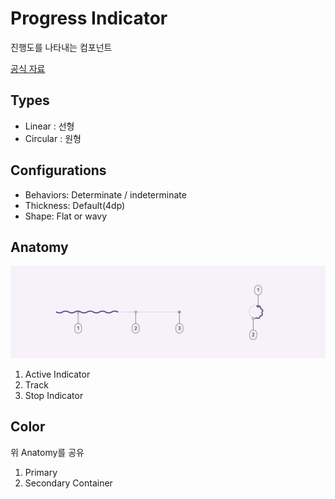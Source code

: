 # Progress Indicator
진행도를 나타내는 컴포넌트

[공식 자료](https://m3.material.io/components/progress-indicators/specs)

## Types
+ Linear : 선형
+ Circular : 원형

## Configurations
+ Behaviors: Determinate / indeterminate
+ Thickness: Default(4dp) 
+ Shape: Flat or wavy

## Anatomy
![alt text](image-1.png)
1. Active Indicator
2. Track
3. Stop Indicator

## Color
위 Anatomy를 공유       
1. Primary
2. Secondary Container